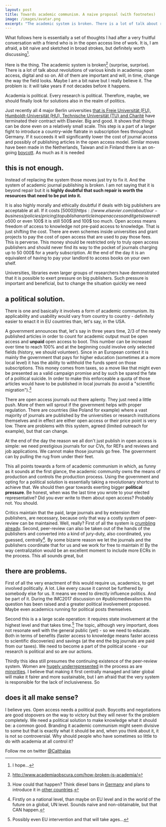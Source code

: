 ```yaml
---
layout: post
title: Towards academic communism. A naive proposal (with footnotes)
image: /images/avatar.png
excerpt: "The academic system is broken. There is a lot of talk about revolutions of various kinds in academia: open access, digital and so on. All of them are important and will, in time, change the way the field looks. Maybe I am a bit naive but I really believe it. The problem is: it will take years if not decades before it happens. Academia is political. Every research is political. Therefore, maybe, we should look for solutions also in the realm of politics."
---
```


What follows here is essentially a set of thoughts I had after a very fruitful conversation with a friend who is in the open access line of work. It is, I am afraid, a bit naive and sketched in broad strokes, but definitely worth discussing[^1].

Here is the thing. The academic system is broken[^2] (surprise, surprise). There is a lot of talk about revolutions of various kinds in academia: open access, digital and so on. All of them are important and will, in time, change the way the field looks. Maybe I am a bit naive but I really believe it. The problem is: it will take years if not decades before it happens.

Academia is political. Every research is political. Therefore, maybe, we should finally look for solutions also in the realm of politics.

Just recently all 4 major Berlin universities [that is Freie Universität (FU), Humboldt-Universität (HU), Technische Universität (TU) and Charité](http://www.berliner-zeitung.de/27926974) have terminated their contract with Elsevier. Big and good. It shows that things can be done even on a relatively small scale. This step is a part of a larger fight to introduce a country-wide flatrate in subscription fees throughout Germany. If it succeeds it will significantly lower the cost of journal access and possibly of publishing articles in the open access model. Similar moves have been made in the Netherlands, Taiwan and in Finland there is an on-going [boycott](http://www.nodealnoreview.org/#statement). As much as it is needed

## this is not enough.

Instead of replacing the system those moves just try to fix it. And the system of academic journal publishing is broken. I am not saying that it is beyond repair but it is **highly doubtful that such repair is worth the resources that need to be put into it.**

It is also highly morally and ethically doubtful if deals with big publishers are acceptable at all. If it costs [5000$](https://www.elsevier.com/about/our-business/policies/pricing) to publish an article in open access and it gets lowered to 500$ or even 100$ it is still 500$ and 100$ too much. Open access means freedom of access to knowledge not pre-paid access to knowledge. That is just shifting the cost. There are even schemes inside universities and grant projects to pay the cost of open access that are used to pay those fees. This is perverse. This money should be restricted only to truly open access publishers and should never find its way to the pocket of journals charging up to 50 000$ for a yearly subscription. At the end of the day it is an equivalent of having to pay your landlord to access books on your own shelf.

Universities, libraries even larger groups of researchers have demonstrated that it is possible to exert pressure on big publishers. Such pressure is important and beneficial, but to change the situation quickly we need

## a political solution.

There is one and basically it involves a form of academic communism. Its applicability and usability would vary from country to country - definitely easier to enact it in EU countries than, let's say, in the USA.

A government announces that, let's say in three years time, 2/3 of the newly published articles in order to count for academic output must be open access and **unpaid** open access to boot. This number can be increased over time to reach 100% and at the beginning could involve only selected fields (history, we should volunteer). Since in an European context it is mainly the government that pays for higher education (sometimes at a more local level) it has the ability to withhold the funds spent on those subscriptions. This money comes from taxes, so a move like that might even be presented as a valid campaign promise and by such be spared the fate of a political suicide. In order to make this enforceable a quota of those articles would have to be published in local journals (to avoid a "scientific migration").[^3]

There are open access journals out there aplenty. They just need a little push. More of them will sprout if the government helps with proper regulation. There are countries (like Poland for example) where a vast majority of journals are published by the universities or research institutions themselves and in effect are either open access or their price point is very low. There are problems with this system, agreed (limited outreach for example), but that can change.

At the end of the day the reason we all don't just publish in open access is simple: we need prestigious journals for our CVs, for REFs and reviews and job applications. We cannot make those journals go free. The government can by pulling the rug from under their feet.

This all points towards a form of academic communism in which, as funny as it sounds at the first glance, the academic community owns the means of production and controls the production process. Using the government and opting for a political solution is essentially taking a revolutionary shortcut to achieve that. We should then gear towards exerting bigger **political pressure**. Be honest, when was the last time you wrote to your elected representative? Did you ever write to them about open access? Probably not. You should.

Critics maintain that the paid, large journals and by extension their publishers, are necessary, because only that way a costly system of peer-review can be maintained. Well, really? First of all the system is [crumbling already](https://www.nature.com/news/open-access-is-tiring-out-peer-reviewers-1.16403). Second, peer-review can also be taken out of the hands of the publishers and converted into a kind of jury-duty, also coordinated, you guessed, centrally[^4]. By some bizarre reason we let the journals and the publishers coordinate that for us and we work for free to maintain it! By the way centralization would be an excellent moment to include more ECRs in the process. This all sounds great, but

## there are problems.

First of all the very enactment of this would require us, academics, to get involved politically. A lot. Like every cause it cannot be furthered by somebody else for us. It means we need to directly influence politics. And be part of it. During the IMC2017 discussion on #publicmedievalism this question has been raised and a greater political involvement proposed. Maybe even academics running for political posts themselves.

Second this is a a large scale operation: it requires state involvement at the highest level and that takes time.[^5] The topic, although very important, does not resonate well with the general public (yet) - so we need to educate. Both in terms of benefits (faster access to knowledge means faster access to scientific discoveries) and savings (at the end the big journals are paid from our taxes). We need to become a part of the political scene - our research is political and so are our actions.

Thirdly this idea still presumes the continuing existence of the peer-review system. Women are [hugely underrepresented](http://www.popsci.com/women-are-asked-to-review-fewer-studies-especially-by-men) in the process as are [minorities](https://arstechnica.com/science/2016/06/implicit-bias-still-hinders-minority-researchers/). I believe that making it first centrally managed and later global will make it fairer and more sustainable, but I am afraid that the very system is responsible for the lack of inclusiveness. So 

## does it all make sense?

I believe yes. Open access needs a political push. Boycotts and negotiations are good stopovers on the way to victory but they will never fix the problem completely. We need a political solution to make knowledge what it should be: a common good. Branding it academic communism might seem divisive to some but that is exactly what it should be and, when you think about it, it is not so controversial. Why should people who have sometimes so little to do with academia at all control it?

Follow me on twitter [@Calthalas](https://twitter.com/Calthalas)

[^1]: I hope...
[^2]: http://www.academiaobscura.com/how-broken-is-academia/
[^3]: How could that happen? Think diesel bans in [Germany](https://www.theguardian.com/cities/2017/apr/13/death-of-diesel-wonder-fuel-new-asbestos) and plans to introduce it in [other countries](https://www.technologyreview.com/s/604059/europe-is-dead-serious-about-killing-off-diesel-cars/).
[^4]: Firstly on a national level, than maybe on EU level and in the world of the future on a global, UN level. Sounds naive and non-obtainable, but that CAN happen.
[^5]: Possibly even EU intervention and that will take ages...
